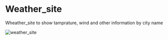 # Weather_site
Wheather_site to show tamprature, wind and other information by city name

![weather_site](https://github.com/user-attachments/assets/b14e4d55-5c3e-453e-9ac0-96e720490226)
